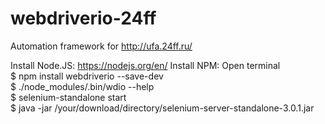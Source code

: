 # webdriverio-24ff
Automation framework for http://ufa.24ff.ru/

Install Node.JS: https://nodejs.org/en/
Install NPM: 
Open terminal       
$ npm install webdriverio --save-dev      
$ ./node_modules/.bin/wdio --help     
$  selenium-standalone start      
$ java -jar /your/download/directory/selenium-server-standalone-3.0.1.jar     
  
